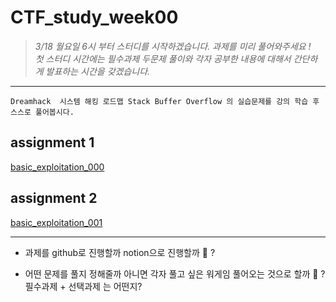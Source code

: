 # CTF_study_week00

> _3/18 월요일 6시 부터 스터디를 시작하겠습니다. 과제를 미리 풀어와주세요 ! <br>
첫 스터디 시간에는 필수과제 두문제 풀이와 각자 공부한 내용에 대해서 간단하게 발표하는 시간을 갖겠습니다._

---

`Dreamhack  시스템 해킹 로드맵 Stack Buffer Overflow 의 실습문제를 강의 학습 후 스스로 풀어봅시다.`

## assignment 1
[basic_exploitation_000](https://dreamhack.io/wargame/challenges/2)

## assignment 2
[basic_exploitation_001](https://dreamhack.io/wargame/challenges/3)

---
- 과제를 github로 진행할까 notion으로 진행할까 🤔 ?

- 어떤 문제를 풀지 정해줄까 아니면 각자 풀고 싶은 워게임 풀어오는 것으로 할까 🤔 ?
필수과제 + 선택과제 는 어떤지?
